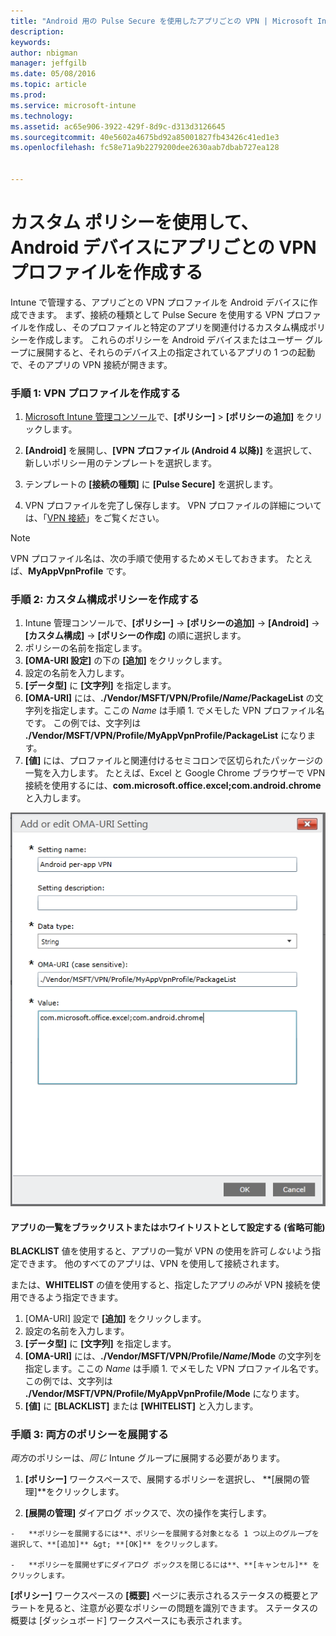 ```yaml
---
title: "Android 用の Pulse Secure を使用したアプリごとの VPN | Microsoft Intune"
description: 
keywords: 
author: nbigman
manager: jeffgilb
ms.date: 05/08/2016
ms.topic: article
ms.prod: 
ms.service: microsoft-intune
ms.technology: 
ms.assetid: ac65e906-3922-429f-8d9c-d313d3126645
ms.sourcegitcommit: 40e5602a4675bd92a85001827fb43426c41ed1e3
ms.openlocfilehash: fc58e71a9b2279200dee2630aab7dbab727ea128


---
```


# カスタム ポリシーを使用して、Android デバイスにアプリごとの VPN プロファイルを作成する

Intune で管理する、アプリごとの VPN プロファイルを Android デバイスに作成できます。 まず、接続の種類として Pulse Secure を使用する VPN プロファイルを作成し、そのプロファイルと特定のアプリを関連付けるカスタム構成ポリシーを作成します。 これらのポリシーを Android デバイスまたはユーザー グループに展開すると、それらのデバイス上の指定されているアプリの 1 つの起動で、そのアプリの VPN 接続が開きます。 

### 手順 1: VPN プロファイルを作成する

1. [Microsoft Intune 管理コンソール](https://manage.microsoft.com)で、**[ポリシー]** > **[ポリシーの追加]** をクリックします。
2. **[Android]** を展開し、**[VPN プロファイル (Android 4 以降)]** を選択して、新しいポリシー用のテンプレートを選択します。

3. テンプレートの **[接続の種類]** に **[Pulse Secure]** を選択します。
4. VPN プロファイルを完了し保存します。 VPN プロファイルの詳細については、「[VPN 接続](vpn-connections-in-microsoft-intune.md)」をご覧ください。

> [!NOTE]
VPN プロファイル名は、次の手順で使用するためメモしておきます。 たとえば、**MyAppVpnProfile** です。
   
### 手順 2: カスタム構成ポリシーを作成する
    
   1. Intune 管理コンソールで、**[ポリシー]** -> **[ポリシーの追加]** -> **[Android]** -> **[カスタム構成]** -> **[ポリシーの作成]** の順に選択します。
   2. ポリシーの名前を指定します。
   3. **[OMA-URI 設定]** の下の **[追加]** をクリックします。
   4. 設定の名前を入力します。
   5. **[データ型]** に **[文字列]** を指定します。
   6. **[OMA-URI]** には、**./Vendor/MSFT/VPN/Profile/*Name*/PackageList** の文字列を指定します。ここの *Name* は手順 1. でメモした VPN プロファイル名です。 この例では、文字列は **./Vendor/MSFT/VPN/Profile/MyAppVpnProfile/PackageList** になります。
   7.   **[値]** には、プロファイルと関連付けるセミコロンで区切られたパッケージの一覧を入力します。  たとえば、Excel と Google Chrome ブラウザーで VPN 接続を使用するには、**com.microsoft.office.excel;com.android.chrome** と入力します。
  

   ![Android のアプリごとの VPN カスタム ポリシーの例](..\media\android_per_app_vpn_oma_uri.png) 
#### アプリの一覧をブラックリストまたはホワイトリストとして設定する (省略可能)
**BLACKLIST** 値を使用すると、アプリの一覧が VPN の使用を許可*しない*よう指定できます。  他のすべてのアプリは、VPN を使用して接続されます。

または、**WHITELIST** の値を使用すると、指定したアプリ*のみ*が VPN 接続を使用できるよう指定できます。
 

1.  [OMA-URI] 設定で **[追加]** をクリックします。
2.  設定の名前を入力します。
3.  **[データ型]** に **[文字列]** を指定します。
4.  **[OMA-URI]** には、**./Vendor/MSFT/VPN/Profile/*Name*/Mode** の文字列を指定します。ここの *Name* は手順 1. でメモした VPN プロファイル名です。 この例では、文字列は **./Vendor/MSFT/VPN/Profile/MyAppVpnProfile/Mode** になります。
5.  **[値]** に **[BLACKLIST]** または **[WHITELIST]** と入力します。 


   
### 手順 3: 両方のポリシーを展開する

*両方*のポリシーは、*同じ* Intune グループに展開する必要があります。

   1.   **[ポリシー]** ワークスペースで、展開するポリシーを選択し、 **[展開の管理]**をクリックします。

2.   **[展開の管理]** ダイアログ ボックスで、次の操作を実行します。

    -   **ポリシーを展開するには**、ポリシーを展開する対象となる 1 つ以上のグループを選択して、**[追加]** &gt; **[OK]** をクリックします。

    -   **ポリシーを展開せずにダイアログ ボックスを閉じるには**、**[キャンセル]** をクリックします。

 **[ポリシー]** ワークスペースの **[概要]** ページに表示されるステータスの概要とアラートを見ると、注意が必要なポリシーの問題を識別できます。 ステータスの概要は [ダッシュボード] ワークスペースにも表示されます。




<!--HONumber=Jun16_HO4-->


